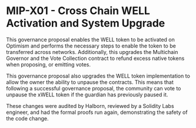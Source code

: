# MIP-X01 - Cross Chain WELL Activation and System Upgrade

This governance proposal enables the WELL token to be activated on Optimism and
performs the necessary steps to enable the token to be transferred across
networks. Additionally, this upgrades the Multichain Governor and the Vote
Collection contract to refund excess native tokens when proposing, or emitting
votes.

This governance proposal also upgrades the WELL token implementation to allow
the owner the ability to unpause the contracts. This means that following a
successful governance proposal, the community can vote to unpause the xWELL
token if the guardian has previously paused it.

These changes were audited by Halborn, reviewed by a Solidity Labs engineer, and
had the formal proofs run again, demonstrating the safety of the code change.
